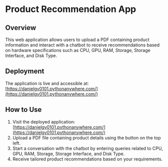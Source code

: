 # Product Recommendation App

## Overview
This web application allows users to upload a PDF containing product information and interact with a chatbot to receive recommendations based on hardware specifications such as CPU, GPU, RAM, Storage, Storage Interface, and Disk Type.

## Deployment
The application is live and accessible at:
[https://danielgv0101.pythonanywhere.com/](https://danielgv0101.pythonanywhere.com/)

## How to Use
1. Visit the deployed application: [https://danielgv0101.pythonanywhere.com/](https://danielgv0101.pythonanywhere.com/)
2. Upload a PDF file containing product details using the button on the top left.
3. Start a conversation with the chatbot by entering queries related to CPU, GPU, RAM, Storage, Storage Interface, and Disk Type.
4. Receive tailored product recommendations based on your requirements.
